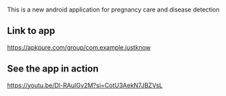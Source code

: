###

This is a new android application for pregnancy care and disease detection
## Link to app
https://apkpure.com/group/com.example.justknow

## See the app in action 
https://youtu.be/Dl-RAuIGv2M?si=CotU3AekN7JBZVsL
